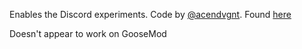 Enables the Discord experiments. Code by [@acendvgnt](https://www.github.com/acendvgnt). Found [here](https://gist.github.com/MPThLee/3ccb554b9d882abc6313330e38e5dfaa?permalink_comment_id=4257023#gistcomment-4257023)

Doesn't appear to work on GooseMod
